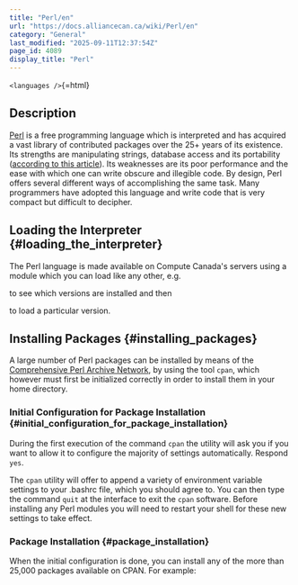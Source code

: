 ```yaml
---
title: "Perl/en"
url: "https://docs.alliancecan.ca/wiki/Perl/en"
category: "General"
last_modified: "2025-09-11T12:37:54Z"
page_id: 4089
display_title: "Perl"
---
```


`<languages />`{=html}

## Description

[Perl](http://www.perl.org) is a free programming language which is interpreted and has acquired a vast library of contributed packages over the 25+ years of its existence. Its strengths are manipulating strings, database access and its portability ([according to this article](http://www.cio.com/article/175450/You_Used_Perl_to_Write_WHAT_)). Its weaknesses are its poor performance and the ease with which one can write obscure and illegible code. By design, Perl offers several different ways of accomplishing the same task. Many programmers have adopted this language and write code that is very compact but difficult to decipher.

## Loading the Interpreter {#loading_the_interpreter}

The Perl language is made available on Compute Canada\'s servers using a module which you can load like any other, e.g.

to see which versions are installed and then

to load a particular version.

## Installing Packages {#installing_packages}

A large number of Perl packages can be installed by means of the [Comprehensive Perl Archive Network](http://www.cpan.org/), by using the tool `cpan`, which however must first be initialized correctly in order to install them in your home directory.

### Initial Configuration for Package Installation {#initial_configuration_for_package_installation}

During the first execution of the command `cpan` the utility will ask you if you want to allow it to configure the majority of settings automatically. Respond `yes`.

The `cpan` utility will offer to append a variety of environment variable settings to your .bashrc file, which you should agree to. You can then type the command `quit` at the interface to exit the `cpan` software. Before installing any Perl modules you will need to restart your shell for these new settings to take effect.

### Package Installation {#package_installation}

When the initial configuration is done, you can install any of the more than 25,000 packages available on CPAN. For example:
